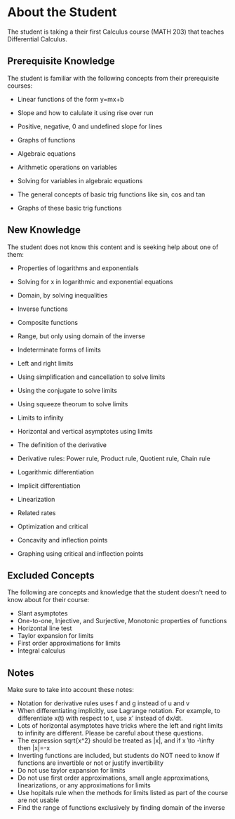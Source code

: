# About the Student

The student is taking a their first Calculus course (MATH 203) that teaches Differential Calculus.

## Prerequisite Knowledge

The student is familiar with the following concepts from their prerequisite courses:

- Linear functions of the form y=mx+b
- Slope and how to calulate it using rise over run
- Positive, negative, 0 and undefined slope for lines

- Graphs of functions

- Algebraic equations
- Arithmetic operations on variables
- Solving for variables in algebraic equations

- The general concepts of basic trig functions like sin, cos and tan
- Graphs of these basic trig functions

## New Knowledge

The student does not know this content and is seeking help about one of them:

- Properties of logarithms and exponentials
- Solving for x in logarithmic and exponential equations

- Domain, by solving inequalities
- Inverse functions
- Composite functions
- Range, but only using domain of the inverse

- Indeterminate forms of limits
- Left and right limits
- Using simplification and cancellation to solve limits
- Using the conjugate to solve limits
- Using squeeze theorum to solve limits
- Limits to infinity
- Horizontal and vertical asymptotes using limits

- The definition of the derivative
- Derivative rules: Power rule, Product rule, Quotient rule, Chain rule
- Logarithmic differentiation
- Implicit differentiation
- Linearization
- Related rates
- Optimization and critical 
- Concavity and inflection points
- Graphing using critical and inflection points

## Excluded Concepts

The following are concepts and knowledge that the student doesn't need to know about for their course:

- Slant asymptotes
- One-to-one, Injective, and Surjective, Monotonic properties of functions
- Horizontal line test
- Taylor expansion for limits
- First order approximations for limits
- Integral calculus

## Notes

Make sure to take into account these notes:

- Notation for derivative rules uses f and g instead of u and v
- When differentiating implicitly, use Lagrange notation. For example, to differentiate x(t) with respect to t, use x' instead of dx/dt.
- Lots of horizontal asymptotes have tricks where the left and right limits to infinity are different. Please be careful about these questions.
- The expression sqrt{x^2} should be treated as |x|, and if x \to -\infty then |x|=-x
- Inverting functions are included, but students do NOT need to know if functions are invertible or not or justify invertibility
- Do not use taylor expansion for limits
- Do not use first order approximations, small angle approximations, linearizations, or any approximations for limits
- Use hopitals rule when the methods for limits listed as part of the course are not usable
- Find the range of functions exclusively by finding domain of the inverse

